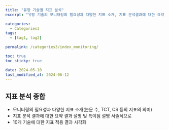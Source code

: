 ```yaml
---
title: "유망 기술별 지표 분석"
excerpt: "유망 기술의 모니터링의 필요성과 다양한 지표 소개, 지표 분석결과에 대한 요약 결과 설명"

categories:
  - Categories3
tags:
  - [tag1, tag2]

permalink: /categories3/index_monitoring/

toc: true
toc_sticky: true

date: 2024-05-10
last_modified_at: 2024-06-12
---
```


## 지표 분석 종합

- 모니터링의 필요성과 다양한 지표 소개(논문 수, TCT, CS 등의 지표의 의미)
- 지표 분석 결과에 대한 요약 결과 설명 및 특이점 설명 서술식으로
- 10개 기술에 대한 지표 적용 결과 시각화